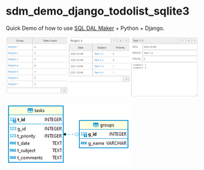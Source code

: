# sdm_demo_django_todolist_sqlite3
Quick Demo of how to use [SQL DAL Maker](https://github.com/panedrone/sqldalmaker) + Python + Django.

![demo-go.png](demo-go.png)

![erd.png](erd.png)
